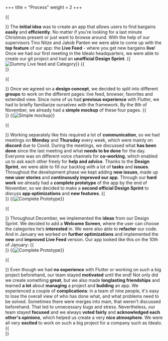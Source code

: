 +++
title = "Process"
weight = 2
+++


{{<section title="Idea">}}
The **initial idea** was to create an app that allows users to find bargains **easily** and **efficiently**. No matter if you're looking for a last minute Christmas present or just want to browse around.
With the help of our supervisors Tino Nitze and Jakob Panten we were able to come up with the **top feature** of our app: the **Live Feed** - where you get new bargains **live**! Once we had our first meeting in the Idealo headquarters, we were able to create our git project and had an **unofficial Design Sprint**. 
{{<image src="fertig1.png" alt="Dummy Live feed and Category" >}}
{{</section>}}

{{<section title="Development: Phase 1">}}
Once we agreed on a **design concept**, we decided to split into different **groups** to work on the different pages: live feed, browser, favorites and extended view. Since none of us had **previous experience** with Flutter, we had to briefly familiarize ourselves with the framework.
By the 8th of November, we already had a **simple mockup** of these four pages.
{{</section>}}
{{<image src="fertig2.png" alt="Simple mockup" >}}

{{<section title="Development: Phase 2">}}
Working separately like this required a lot of **communication**, so we had meetings on **Monday** and **Thursday** every week, which were mainly on **discord** due to Covid. During the meetings, we discussed what **has been done** since the last meeting and what **needs to be done** for the day. Everyone was on different voice channels for **co-working**, which enabled us to ask each other freely for **help and advice**.
Thanks to the **Design Sprint**, we were able to fill our backlog with a lot of **tasks** and **issues**. Throughout the development phase we kept adding **new issues**, made up **new user stories** and **continuously improved our app**.
Through our **hard work** we already had a **complete prototype** of the app by the end of November, so we decided to make a **second official Design Sprint** to discuss **app optimizations** and **new features**.
{{</section>}}
{{<image src="fertig4.png" alt="Complete Prototype" >}}

{{<section title="Development: Phase 3">}}
Throughout December, we implemented the **ideas** from our Design Sprint. We decided to add a **Welcome Screen**, where the user can choose the categories he’s **interested** in. We were also able to **refactor** our code.
And in January we worked on **further optimizations** and implemented the **new** and **improved** **Live Feed** version. Our app looked like this on the 10th of January:
{{</section>}}
{{<image src="fertig5.png" alt="Complete Prototype" >}}

{{<section title="Reflection">}}
Even though we had **no experience** with Flutter or working on such a big project beforehand, our team stayed **motivated** until the end! Not only did we create something **great**, but we also made **longlasting friendships** and learned **a lot** about **managing** a project and **building** an app.
We experienced a couple of **complications**: in a team of nine people, it's easy to lose the overall view of who has done what, and what problems need to be solved. Sometimes there were merges into main, that weren't discussed beforehand. That led to unnecessary bugs and stress. Nevertheless, our team stayed **focused** and we always **voted fairly** and **acknowledged each other's opinions**, which helped us create a very **nice atmosphere**. We were all very **excited** to work on such a big project for a company such as Idealo.
{{</section>}}
